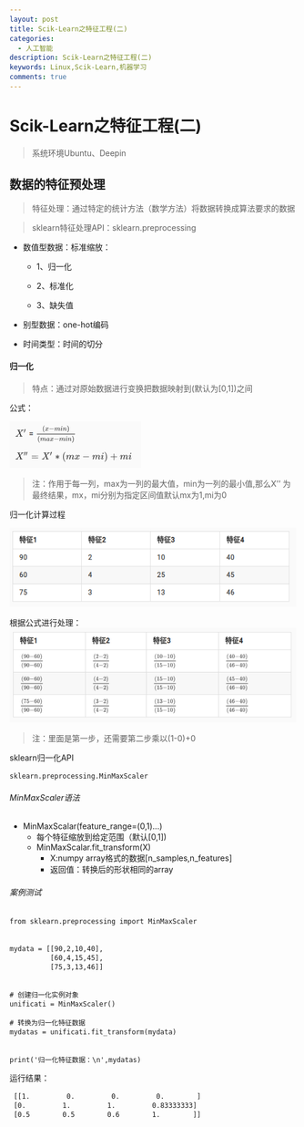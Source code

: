 ```yaml
---
layout: post
title: Scik-Learn之特征工程(二)
categories:
  - 人工智能
description: Scik-Learn之特征工程(二)
keywords: Linux,Scik-Learn,机器学习
comments: true
---
```


# Scik-Learn之特征工程(二)

> 系统环境Ubuntu、Deepin

## 数据的特征预处理

> 特征处理：通过特定的统计方法（数学方法）将数据转换成算法要求的数据

> sklearn特征处理API：sklearn.preprocessing

  * 数值型数据：标准缩放：
		
    * 1、归一化
             		
    * 2、标准化
    * 3、缺失值	
		 
  * 别型数据：one-hot编码
  * 时间类型：时间的切分
  
#### 归一化
> 特点：通过对原始数据进行变换把数据映射到(默认为[0,1])之间

公式：

![sklearn-01](/images/posts/Sklearn/sklearn-01-01.png)

>注：作用于每一列，max为一列的最大值，min为一列的最小值,那么X’’
为最终结果，mx，mi分别为指定区间值默认mx为1,mi为0

归一化计算过程

![sklearn-01](/images/posts/Sklearn/sklearn-01-02.png)


根据公式进行处理：
![sklearn-01](/images/posts/Sklearn/sklearn-01-03.png)

> 注：里面是第一步，还需要第二步乘以(1-0)+0

sklearn归一化API
```
sklearn.preprocessing.MinMaxScaler
```
###### MinMaxScaler语法
* MinMaxScalar(feature_range=(0,1)...)
  * 每个特征缩放到给定范围（默认[0,1])
  * MinMaxScalar.fit_transform(X)
    * X:numpy array格式的数据[n_samples,n_features]
    * 返回值：转换后的形状相同的array
    
###### 案例测试
```
from sklearn.preprocessing import MinMaxScaler


mydata = [[90,2,10,40],
          [60,4,15,45],
          [75,3,13,46]]


# 创建归一化实例对象
unificati = MinMaxScaler()

# 转换为归一化特征数据
mydatas = unificati.fit_transform(mydata)


print('归一化特征数据：\n',mydatas)
```

运行结果：
```
 [[1.         0.         0.         0.        ]
 [0.         1.         1.         0.83333333]
 [0.5        0.5        0.6        1.        ]]
```












































































